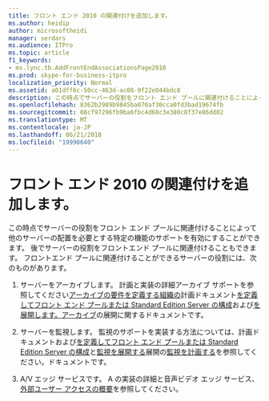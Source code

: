 ```yaml
---
title: フロント エンド 2010 の関連付けを追加します。
ms.author: heidip
author: microsoftheidi
manager: serdars
ms.audience: ITPro
ms.topic: article
f1_keywords:
- ms.lync.tb.AddFrontEndAssociationsPage2010
ms.prod: skype-for-business-itpro
localization_priority: Normal
ms.assetid: a01dff6c-50cc-463d-ac08-9f22e044bdc8
description: この時点でサーバーの役割をフロント エンド プールに関連付けることによって他のサーバーの配置を必要とする特定の機能のサポートを有効にすることができます。 後でサーバーの役割をフロントエンド プールに関連付けることもできます。 フロントエンド プールに関連付けることができるサーバーの役割には、次のものがあります。
ms.openlocfilehash: 8362b2989b9845ba070af30cca0fd3bad19674fb
ms.sourcegitcommit: 08cf97296fb9ba6fbc4d68c3e380c8f37e86dd02
ms.translationtype: MT
ms.contentlocale: ja-JP
ms.lasthandoff: 06/21/2018
ms.locfileid: "19990640"
---
```

# <a name="add-front-end-associations-2010"></a>フロント エンド 2010 の関連付けを追加します。
 
この時点でサーバーの役割をフロント エンド プールに関連付けることによって他のサーバーの配置を必要とする特定の機能のサポートを有効にすることができます。 後でサーバーの役割をフロントエンド プールに関連付けることもできます。 フロントエンド プールに関連付けることができるサーバーの役割には、次のものがあります。
  
1. サーバーをアーカイブします。 計画と実装の詳細アーカイブ サポートを参照してください[アーカイブの要件を定義する組織の](http://technet.microsoft.com/library/ce0fc0f6-7704-4b80-bf19-a1fa9818fc7a.aspx)計画ドキュメント[を定義してフロント エンド プールまたは Standard Edition Server の構成](http://technet.microsoft.com/library/713fc263-23dd-414a-b001-82932e4fe966.aspx)および[を展開します。アーカイブ](http://technet.microsoft.com/library/a89edd16-12d5-4602-ad2f-194b47d1188e.aspx)の展開に関するドキュメントです。
    
2. サーバーを監視します。 監視のサポートを実装する方法については、計画ドキュメントおよび[を定義してフロント エンド プールまたは Standard Edition Server の構成](http://technet.microsoft.com/library/713fc263-23dd-414a-b001-82932e4fe966.aspx)と[監視を展開する](http://technet.microsoft.com/library/117f4a3e-0670-4388-a553-b9854921145f.aspx)展開の[監視を計画する](http://technet.microsoft.com/library/26cead5a-183c-42f1-a4b0-0e8d61c6159d.aspx)を参照してください。ドキュメントです。
    
3. A/V エッジ サービスです。 A の実装の詳細と音声ビデオ エッジ サービス、[外部ユーザー アクセスの概要](http://technet.microsoft.com/library/97aded6c-5fa3-4225-95a6-9ad094d61654.aspx)を参照してください。 
    

